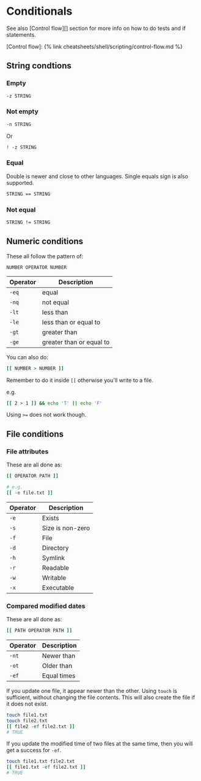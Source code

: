 # Conditionals

See also [Control flow][] section for more info on how to do tests and if statements.

[Control flow]: {% link cheatsheets/shell/scripting/control-flow.md %}


## String condtions

### Empty

```sh
-z STRING
```

### Not empty

```sh
-n STRING
```

Or

```sh
! -z STRING
```

### Equal

Double is newer and close to other languages. Single equals sign is also supported.

```sh
STRING == STRING
```

### Not equal

```sh
STRING != STRING
```


## Numeric conditions

These all follow the pattern of:

```
NUMBER OPERATOR NUMBER
```

Operator | Description
--- | ---
`-eq` | equal
`-nq` | not equal
`-lt` | less than
`-le` | less than or equal to
`-gt` | greater than
`-ge` | greater than or equal to

You can also do:

```sh
[[ NUMBER > NUMBER ]]
```

Remember to do it inside `[[` otherwise you'll write to a file.

e.g.

```sh
[[ 2 > 1 ]] && echo 'T' || echo 'F'
```

Using `>=` does not work though.


## File conditions

### File attributes

These are all done as:

```sh
[[ OPERATOR PATH ]]

# e.g.
[[ -e file.txt ]]
```

Operator | Description
--- | ---
`-e` | Exists
`-s` | Size is non-zero
`-f` | File
`-d ` | Directory
`-h ` | Symlink
`-r` | Readable
`-w` | Writable
`-x` | Executable

### Compared modified dates

These are all done as:

```sh
[[ PATH OPERATOR PATH ]]
```

Operator | Description
--- | ---
`-nt` | Newer than
`-ot` | Older than
`-ef` | Equal times

If you update one file, it appear newer than the other. Using `touch` is sufficient, without changing the file contents. This will also create the file if it does not exist.

```sh
touch file1.txt
touch file2.txt
[[ file2 -ef file2.txt ]]
# TRUE
```

If you update the modified time of two files at the same time, then you will get a success for `-ef`.

```sh
touch file1.txt file2.txt
[[ file1.txt -ef file2.txt ]]
# TRUE
```
